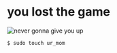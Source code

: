 # you lost the game

![never gonna give you up](https://media.tenor.com/x8v1oNUOmg4AAAAM/rickroll-roll.gif)

```
$ sudo touch ur_mom
```
